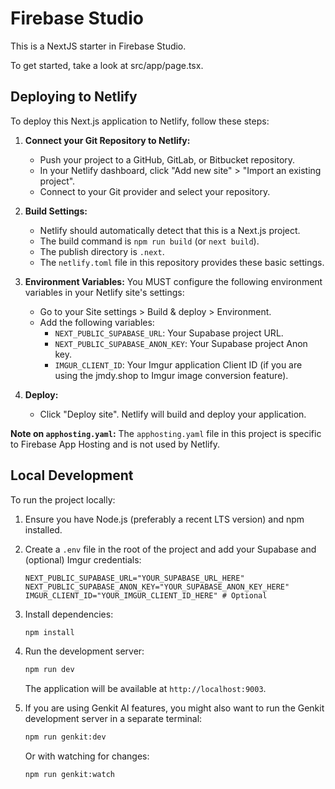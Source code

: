 # Firebase Studio

This is a NextJS starter in Firebase Studio.

To get started, take a look at src/app/page.tsx.

## Deploying to Netlify

To deploy this Next.js application to Netlify, follow these steps:

1.  **Connect your Git Repository to Netlify:**
    *   Push your project to a GitHub, GitLab, or Bitbucket repository.
    *   In your Netlify dashboard, click "Add new site" > "Import an existing project".
    *   Connect to your Git provider and select your repository.

2.  **Build Settings:**
    *   Netlify should automatically detect that this is a Next.js project.
    *   The build command is `npm run build` (or `next build`).
    *   The publish directory is `.next`.
    *   The `netlify.toml` file in this repository provides these basic settings.

3.  **Environment Variables:**
    You MUST configure the following environment variables in your Netlify site's settings:
    *   Go to your Site settings > Build & deploy > Environment.
    *   Add the following variables:
        *   `NEXT_PUBLIC_SUPABASE_URL`: Your Supabase project URL.
        *   `NEXT_PUBLIC_SUPABASE_ANON_KEY`: Your Supabase project Anon key.
        *   `IMGUR_CLIENT_ID`: Your Imgur application Client ID (if you are using the jmdy.shop to Imgur image conversion feature).

4.  **Deploy:**
    *   Click "Deploy site". Netlify will build and deploy your application.

**Note on `apphosting.yaml`:**
The `apphosting.yaml` file in this project is specific to Firebase App Hosting and is not used by Netlify.

## Local Development

To run the project locally:

1.  Ensure you have Node.js (preferably a recent LTS version) and npm installed.
2.  Create a `.env` file in the root of the project and add your Supabase and (optional) Imgur credentials:
    ```
    NEXT_PUBLIC_SUPABASE_URL="YOUR_SUPABASE_URL_HERE"
    NEXT_PUBLIC_SUPABASE_ANON_KEY="YOUR_SUPABASE_ANON_KEY_HERE"
    IMGUR_CLIENT_ID="YOUR_IMGUR_CLIENT_ID_HERE" # Optional
    ```
3.  Install dependencies:
    ```bash
    npm install
    ```
4.  Run the development server:
    ```bash
    npm run dev
    ```
    The application will be available at `http://localhost:9003`.

5.  If you are using Genkit AI features, you might also want to run the Genkit development server in a separate terminal:
    ```bash
    npm run genkit:dev
    ```
    Or with watching for changes:
    ```bash
    npm run genkit:watch
    ```
